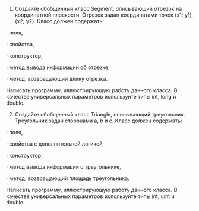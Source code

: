 1. Создайте обобщенный класс Segment, описывающий отрезок на координатной плоскости. Отрезок задан координатами точек (x1; y1), (x2; y2). Класс должен содержать:

·         поля,

·         свойства,

·         конструктор,

·         метод вывода информации об отрезке,

·         метод, возвращающий длину отрезка.

Написать программу, иллюстрирующую работу данного класса. В качестве универсальных параметров используйте типы int, long  и double.

2. Создайте обобщенный класс Triangle, описывающий треугольник. Треугольник задан сторонами a, b и c. Класс должен содержать:

·                 поля,

·                 свойства с дополнительной логикой,

·                 конструктор,

·                 метод вывода информации о треугольнике,

·                 метод, возвращающий площадь треугольника.

Написать программу, иллюстрирующую работу данного класса. В качестве универсальных параметров используйте типы int, uint  и double.

